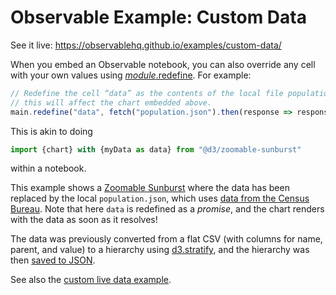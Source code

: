 # Observable Example: Custom Data

See it live: https://observablehq.github.io/examples/custom-data/

When you embed an Observable notebook, you can also override any cell with your own values using [*module*.redefine](https://github.com/observablehq/runtime/blob/master/README.md#module_redefine). For example:

```js
// Redefine the cell “data” as the contents of the local file population.json;
// this will affect the chart embedded above.
main.redefine("data", fetch("population.json").then(response => response.json()));
```

This is akin to doing

```js
import {chart} with {myData as data} from "@d3/zoomable-sunburst"
```

within a notebook.

This example shows a [Zoomable Sunburst](https://observablehq.com/@d3/zoomable-sunburst) where the data has been replaced by the local `population.json`, which uses [data from the Census Bureau](https://www.census.gov/data/datasets/time-series/demo/popest/2010s-counties-total.html). Note that here `data` is redefined as a _promise_, and the chart renders with the data as soon as it resolves!

The data was previously converted from a flat CSV (with columns for name, parent, and value) to a hierarchy using [d3.stratify](https://observablehq.com/@d3/d3-stratify), and the hierarchy was then [saved to JSON](https://observablehq.com/@tophtucker/d3-hierarchy-to-json).

See also the [custom live data example](../custom-live-data/).
